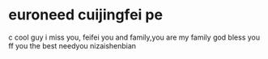 # euroneed cuijingfei pe
c
cool guy
i miss you, feifei
you and family,you are my family
god bless you ff
you the best
needyou
nizaishenbian
